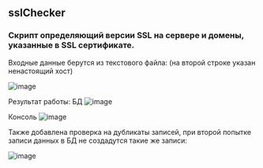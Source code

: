 ## sslChecker
### Скрипт определяющий версии SSL на сервере и домены, указанные в SSL сертификате.
Входные данные берутся из текстового файла:
(на второй строке указан ненастоящий хост)

![image](https://github.com/ArtemVerzun/sslChecker/assets/143192676/cb29c645-51c6-4d15-9a8c-a394179f4df1)

Результат работы:
БД
![image](https://github.com/ArtemVerzun/sslChecker/assets/143192676/e098c13e-85b2-4d5d-82cc-00b42b8e76f3)

Консоль
![image](https://github.com/ArtemVerzun/sslChecker/assets/143192676/84b845a2-3550-48bd-b7c5-6463c158eaba)

Также добавлена проверка на дубликаты записей, при второй попытке записи данных в БД не создадутся такие же записи:

![image](https://github.com/ArtemVerzun/sslChecker/assets/143192676/65997d34-5ebc-4414-8bdf-20e58170b1f9)



